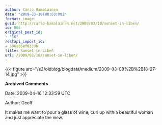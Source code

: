 ```yaml
---
author: Carlo Hamalainen
date: "2009-03-10T00:00:00Z"
format: image
guid: http://carlo-hamalainen.net/2009/03/10/sunset-in-liben/
id: 805
original_post_id:
- "16"
restapi_import_id:
- 596a05ef0330b
title: Sunset in Libeň
url: /2009/03/10/sunset-in-liben/
---
```


{{< figure src="/s3/oldblog/blogdata/medium/2009-03-08%2B%2B18-27-14.jpg" >}}

**Archived Comments**

Date: 2009-04-16 12:33:59 UTC

Author: Geoff

It makes me want to pour a glass of wine, curl up with a beautiful woman and just appreciate the view.
